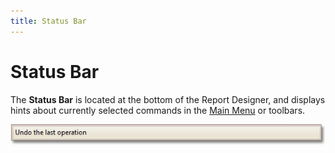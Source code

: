 ```yaml
---
title: Status Bar
---
```

# Status Bar
The **Status Bar** is located at the bottom of the Report Designer, and displays hints about currently selected commands in the [Main Menu](main-menu.md) or toolbars.

![RD_Elements_StatusBar](../../../../../images/img8288.png)